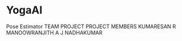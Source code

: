 # YogaAI
Pose Estimator
TEAM PROJECT 
PROJECT MEMBERS
  KUMARESAN R
  MANOOWRANJITH A J
  NADHAKUMAR
